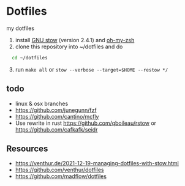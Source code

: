 # Dotfiles
my dotfiles

1. install [GNU stow](https://www.gnu.org/software/stow/) (version 2.4.1) and [oh-my-zsh](https://github.com/ohmyzsh/ohmyzsh)
2. clone this repository into ~/dotfiles and do
```sh
  cd ~/dotfiles
```
3. run `make all` or `stow --verbose --target=$HOME --restow */`

## todo
- linux & osx branches
- https://github.com/junegunn/fzf
- https://github.com/cantino/mcfly
- Use rewrite in rust https://github.com/qboileau/rstow or https://github.com/cafkafk/seidr

## Resources
- https://venthur.de/2021-12-19-managing-dotfiles-with-stow.html
- https://github.com/venthur/dotfiles
- https://github.com/madflow/dotfiles
